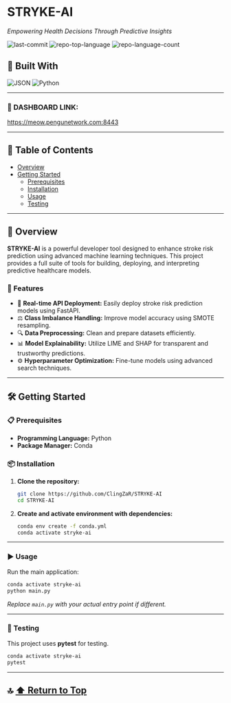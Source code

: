 
# STRYKE-AI
*Empowering Health Decisions Through Predictive Insights*

![last-commit](https://img.shields.io/github/last-commit/ClingZaR/STRYKE-AI?style=flat&logo=git&logoColor=white&color=0080ff)
![repo-top-language](https://img.shields.io/github/languages/top/ClingZaR/STRYKE-AI?style=flat&color=0080ff)
![repo-language-count](https://img.shields.io/github/languages/count/ClingZaR/STRYKE-AI?style=flat&color=0080ff)

## 🚀 Built With

![JSON](https://img.shields.io/badge/JSON-000000.svg?style=flat&logo=JSON&logoColor=white)
![Python](https://img.shields.io/badge/Python-3776AB.svg?style=flat&logo=Python&logoColor=white)

---

### 🚀 DASHBOARD LINK:

https://meow.pengunetwork.com:8443

---

## 📑 Table of Contents

- [Overview](#overview)
- [Getting Started](#getting-started)
  - [Prerequisites](#prerequisites)
  - [Installation](#installation)
  - [Usage](#usage)
  - [Testing](#testing)

---

## 📘 Overview

**STRYKE-AI** is a powerful developer tool designed to enhance stroke risk prediction using advanced machine learning techniques. This project provides a full suite of tools for building, deploying, and interpreting predictive healthcare models.

### 🌟 Features

- 🚀 **Real-time API Deployment:** Easily deploy stroke risk prediction models using FastAPI.
- ⚖️ **Class Imbalance Handling:** Improve model accuracy using SMOTE resampling.
- 🔍 **Data Preprocessing:** Clean and prepare datasets efficiently.
- 📊 **Model Explainability:** Utilize LIME and SHAP for transparent and trustworthy predictions.
- ⚙️ **Hyperparameter Optimization:** Fine-tune models using advanced search techniques.

---

## 🛠 Getting Started

### 📋 Prerequisites

- **Programming Language:** Python
- **Package Manager:** Conda

### 📦 Installation

1. **Clone the repository:**

   ```bash
   git clone https://github.com/ClingZaR/STRYKE-AI
   cd STRYKE-AI
   ```

2. **Create and activate environment with dependencies:**

   ```bash
   conda env create -f conda.yml
   conda activate stryke-ai
   ```

---

### ▶️ Usage

Run the main application:

```bash
conda activate stryke-ai
python main.py
```

_Replace `main.py` with your actual entry point if different._

---

### 🧪 Testing

This project uses **pytest** for testing.

```bash
conda activate stryke-ai
pytest
```

---

## 🔝 [⬆ Return to Top](#stryke-ai)
